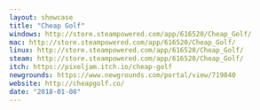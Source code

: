 ```yaml
---
layout: showcase
title: "Cheap Golf"
windows: http://store.steampowered.com/app/616520/Cheap_Golf/
mac: http://store.steampowered.com/app/616520/Cheap_Golf/
linux: http://store.steampowered.com/app/616520/Cheap_Golf/
steam: http://store.steampowered.com/app/616520/Cheap_Golf/
itch: https://pixeljam.itch.io/cheap-golf
newgrounds: https://www.newgrounds.com/portal/view/719840
website: http://cheapgolf.co/
date: "2018-01-08"
---
```

